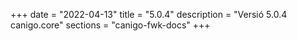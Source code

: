 +++
date        = "2022-04-13"
title       = "5.0.4"
description = "Versió 5.0.4 canigo.core"
sections    = "canigo-fwk-docs"
+++